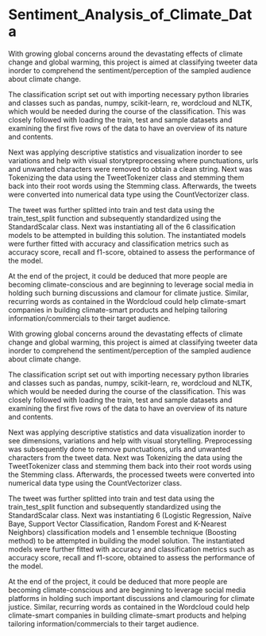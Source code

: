 # Sentiment_Analysis_of_Climate_Data
With growing global concerns around the devastating effects of climate change and global warming, this project is aimed at classifying tweeter data inorder to comprehend the sentiment/perception of the sampled audience about climate change. 

The classification script set out with importing necessary python libraries and classes such as pandas, numpy, scikit-learn, re, wordcloud and NLTK, which would be needed during the course of the classification. This was closely followed with loading the train, test and sample datasets and examining the first five rows of the data to have an overview of its nature and contents.

Next was applying descriptive statistics and visualization inorder to see variations and help with visual storytpreprocessing where punctuations, urls and unwanted characters were removed to obtain a clean string. Next was Tokenizing the data using the TweetTokenizer class and stemming them back into their root words using the Stemming class. Afterwards, the tweets were converted into numerical data type using the CountVectorizer class.

The tweet was further splitted into train and test data using the train_test_split function and subsequently standardized using the StandardScalar class. Next was instantiating all of the 6 classification models to be attempted in building this solution. The instantiated models were further fitted with accuracy and classification metrics such as accuracy score, recall and f1-score, obtained to assess the performance of the model.

At the end of the project, it could be deduced that more people are becoming climate-conscious and are beginning to leverage social media in holding such burning discussions and clamour for climate justice. Similar, recurring words as contained in the Wordcloud could help climate-smart companies in building climate-smart products and helping tailoring information/commercials to their target audience.



With growing global concerns around the devastating effects of climate change and global warming, this project is aimed at classifying tweeter data inorder to comprehend the sentiment/perception of the sampled audience about climate change. 

The classification script set out with importing necessary python libraries and classes such as pandas, numpy, scikit-learn, re, wordcloud and NLTK, which would be needed during the course of the classification. This was closely followed with loading the train, test and sample datasets and examining the first five rows of the data to have an overview of its nature and contents.

Next was applying descriptive statistics and data visualization inorder to see dimensions, variations and help with visual storytelling. Preprocessing was subsequently done to remove punctuations, urls and unwanted characters from the tweet data. Next was Tokenizing the data using the TweetTokenizer class and stemming them back into their root words using the Stemming class. Afterwards, the processed tweets were converted into numerical data type using the CountVectorizer class.

The tweet was further splitted into train and test data using the train_test_split function and subsequently standardized using the StandardScalar class. Next was instantiating 6 (Logistic Regression, Naïve Baye, Support Vector Classification, Random Forest and K-Nearest Neighbors) classification models and 1 ensemble technique (Boosting method) to be attempted in building the model solution. The instantiated models were further fitted with accuracy and classification metrics such as accuracy score, recall and f1-score, obtained to assess the performance of the model.

At the end of the project, it could be deduced that more people are becoming climate-conscious and are beginning to leverage social media platforms in holding such important discussions and clamouring for climate justice. Similar, recurring words as contained in the Wordcloud could help climate-smart companies in building climate-smart products and helping tailoring information/commercials to their target audience.



